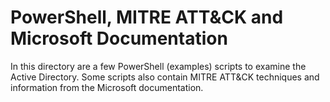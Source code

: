 # PowerShell, MITRE ATT&CK and Microsoft Documentation

In this directory are a few PowerShell (examples) scripts to examine the Active Directory. Some scripts also contain MITRE ATT&CK techniques and information from the Microsoft documentation.